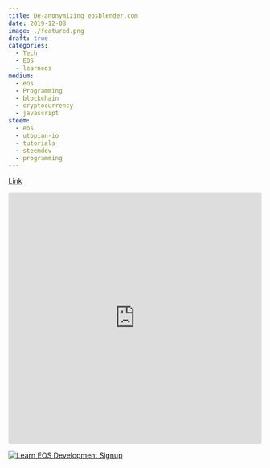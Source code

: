 ```yaml
---
title: De-anonymizing eosblender.com
date: 2019-12-08
image: ./featured.png
draft: true
categories:
  - Tech
  - EOS
  - learneos
medium:
  - eos
  - Programming
  - blockchain
  - cryptocurrency
  - javascript
steem:
  - eos
  - utopian-io
  - tutorials
  - steemdev
  - programming
---
```


[Link](https://codesandbox.io/s/strange-williamson-o9om9?fontsize=14&hidenavigation=1&view=preview)

<iframe
     src="https://codesandbox.io/embed/strange-williamson-o9om9?fontsize=14&hidenavigation=1&view=preview"
     style="width:100%; height:500px; border:0; border-radius: 4px; overflow:hidden;"
     title="eosblender-debunked"
     allow="geolocation; microphone; camera; midi; vr; accelerometer; gyroscope; payment; ambient-light-sensor; encrypted-media; usb"
     sandbox="allow-modals allow-forms allow-popups allow-scripts allow-same-origin"
   ></iframe>
   
[![Learn EOS Development Signup](https://cmichel.io/images/learneos_subscribe.png)](https://learneos.dev#modal)
